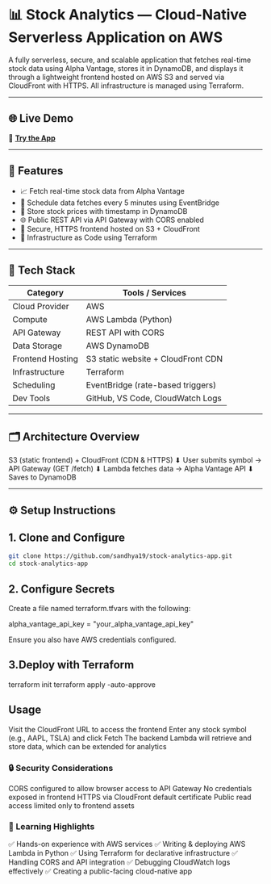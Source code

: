 # 📊 Stock Analytics — Cloud-Native Serverless Application on AWS

A fully serverless, secure, and scalable application that fetches real-time stock data using Alpha Vantage, stores it in DynamoDB, and displays it through a lightweight frontend hosted on AWS S3 and served via CloudFront with HTTPS. All infrastructure is managed using Terraform.

---

## 🌐 Live Demo

🔗 **[Try the App](https://<your-cloudfront-distribution>.cloudfront.net)**  


---

## 🚀 Features

- 📈 Fetch real-time stock data from Alpha Vantage
- 🔁 Schedule data fetches every 5 minutes using EventBridge
- 💾 Store stock prices with timestamp in DynamoDB
- 🌐 Public REST API via API Gateway with CORS enabled
- 🔐 Secure, HTTPS frontend hosted on S3 + CloudFront
- 🧱 Infrastructure as Code using Terraform

---

## 🧰 Tech Stack

| Category         | Tools / Services                      |
|------------------|----------------------------------------|
| Cloud Provider   | AWS                                   |
| Compute          | AWS Lambda (Python)                   |
| API Gateway      | REST API with CORS                    |
| Data Storage     | AWS DynamoDB                          |
| Frontend Hosting | S3 static website + CloudFront CDN    |
| Infrastructure   | Terraform                             |
| Scheduling       | EventBridge (rate-based triggers)     |
| Dev Tools        | GitHub, VS Code, CloudWatch Logs      |

---

## 🗂️ Architecture Overview

S3 (static frontend) + CloudFront (CDN & HTTPS)
         ⬇
  User submits symbol → API Gateway (GET /fetch)
         ⬇
   Lambda fetches data → Alpha Vantage API
         ⬇
       Saves to DynamoDB


---

## ⚙️ Setup Instructions

## 1. Clone and Configure

```bash
git clone https://github.com/sandhya19/stock-analytics-app.git
cd stock-analytics-app
```

## 2. Configure Secrets
Create a file named terraform.tfvars with the following:

alpha_vantage_api_key = "your_alpha_vantage_api_key"

Ensure you also have AWS credentials configured.

## 3.Deploy with Terraform

terraform init
terraform apply -auto-approve


## Usage
Visit the CloudFront URL to access the frontend
Enter any stock symbol (e.g., AAPL, TSLA) and click Fetch
The backend Lambda will retrieve and store data, which can be extended for analytics

### 🔒 Security Considerations
CORS configured to allow browser access to API Gateway
No credentials exposed in frontend
HTTPS via CloudFront default certificate
Public read access limited only to frontend assets

### 📌 Learning Highlights
✅ Hands-on experience with AWS services
✅ Writing & deploying AWS Lambda in Python
✅ Using Terraform for declarative infrastructure
✅ Handling CORS and API integration
✅ Debugging CloudWatch logs effectively
✅ Creating a public-facing cloud-native app

